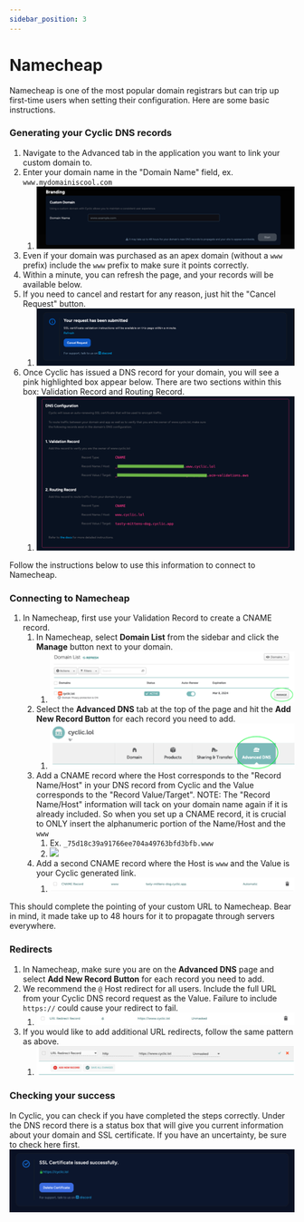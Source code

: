 ```yaml
---
sidebar_position: 3
---
```


# Namecheap

Namecheap is one of the most popular domain registrars but can trip up first-time users when setting their configuration. Here are some basic instructions.

### Generating your Cyclic DNS records

1. Navigate to the Advanced tab in the application you want to link your custom domain to. 
2. Enter your domain name in the "Domain Name" field, ex. ```www.mydomainiscool.com```
   1. ![](/static/img/domains/customdomain.png)
3. Even if your domain was purchased as an apex domain (without a ```www``` prefix) include the ```www``` prefix to make sure it points correctly.
4. Within a minute, you can refresh the page, and your records will be available below.
5. If you need to cancel and restart for any reason, just hit the "Cancel Request" button.
   1. ![](/static/img/domains/cancelrequest.png)
6. Once Cyclic has issued a DNS record for your domain, you will see a pink highlighted box appear below. There are two sections within this box: Validation Record and Routing Record.
   1. ![](/static/img/domains/dnsrecords.png)

Follow the instructions below to use this information to connect to Namecheap.

### Connecting to Namecheap

1. In Namecheap, first use your Validation Record to create a CNAME record.
   1. In Namecheap, select __Domain List__ from the sidebar and click the __Manage__ button next to your domain.
      1. ![](/static/img/domains/managebutton.png)
   2. Select the __Advanced DNS__ tab at the top of the page and hit the __Add New Record Button__ for each record you need to add.
      1. ![](/static/img/domains/advanceddns.png)
   3. Add a CNAME record where the Host corresponds to the "Record Name/Host" in your DNS record from Cyclic and the Value corresponds to the "Record Value/Target". NOTE: The "Record Name/Host" information will tack on your domain name again if it is already included. So when you set up a CNAME record, it is crucial to ONLY insert the alphanumeric portion of the Name/Host and the ```www```
      1. Ex. ```_75d18c39a91766ee704a49763bfd3bfb.www``` 
      2. ![](/img/domains/subdomainimg.png)
   4. Add a second CNAME record where the Host is ```www``` and the Value is your Cyclic generated link.
      1. ![](/static/img/domains/cname2.png)

This should complete the pointing of your custom URL to Namecheap. Bear in mind, it made take up to 48 hours for it to propagate through servers everywhere.

### Redirects

1. In Namecheap, make sure you are on the __Advanced DNS__ page and select  __Add New Record Button__ for each record you need to add.
2. We recommend the ```@``` Host redirect for all users. Include the full URL from your Cyclic DNS record request as the Value. Failure to include ```https://``` could cause your redirect to fail.
   1. ![](/static/img/domains/URLredirect1.png)
3. If you would like to add additional URL redirects, follow the same pattern as above.
   1. ![](/static/img/domains/httpredirect.png)

### Checking your success

In Cyclic, you can check if you have completed the steps correctly.
Under the DNS record there is a status box that will give you current information about your domain and SSL certificate. If you have an uncertainty, be sure to check here first.
![](/static/img/domains/successSSL.png)
